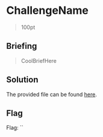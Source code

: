 # ChallengeName
> 100pt

## Briefing
> CoolBriefHere

## Solution 
The provided file can be found [here]().

## Flag
Flag: ``